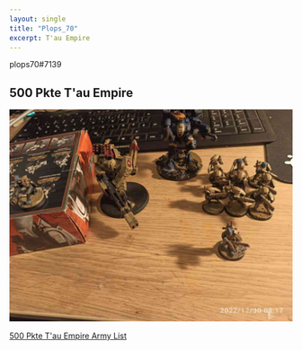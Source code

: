 ```yaml
---
layout: single
title: "Plops_70"
excerpt: T'au Empire
---
```


plops70#7139

## 500 Pkte T'au Empire

![500 Pkte T'au Empire](../assets/images/500_plops70_1.jpg)

<a href="../assets/armylists/500_plops70.txt" download>500 Pkte T'au Empire Army List</a>